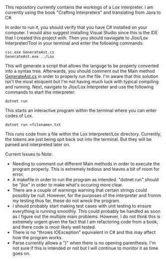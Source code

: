 This repository currently contains the workings of a Lox interpreter. I am currently using the book "Crafting Interpreters" and translating from Java to C#.

In order to run it, you should verify that you have C# installed on your computer. I would also suggest installing Visual Studio since this is the IDE that I created this project with. Then you should naviagate to Jlox/Lox Interpreter/Tool in your terminal and enter the following commands:
```
csc.exe GenerateAst.cs
GenerateAst.exe ../Lox
```
This will generate a script that allows the languge to be properly converted into a syntax tree. Afterwards, you should comment out the Main method [GenerateAst.cs](https://github.com/jisanders1/Projects/blob/main/Programming%20Languages%20(CS%20403)/Jlox/Lox%20Interpreter/Tool/GenerateAst.cs) in order to properly run the file. I'm aware that this solution isn't the most eloquent but I'm not having much luck with typical compiling and running. Next, navigate to Jlox/Lox Interpreter and use the following commands to start the interpreter:
```
dotnet run
```
This starts an interactive program within the terminal where you can enter codes of Lox.
```
dotnet run <filename>.txt
```
This runs code from a file within the Lox Interpreter/Lox directory. Currently, the tokens are just being spit back out into the terminal. But they will be parsed and interpreted later on.

Current Issues to Note:
- Needing to comment out different Main methods in order to execute the program properly. This is extremely tedious and leaves a bit of room for error.
- A makefile in order to run the program as intended. "dotnet run" should be "jlox" in order to make what's occuring more clear.
- There are a couple of warnings warning that certain strings could possibly be null. However, for the purposes of the interpreter and fromm my testing thus far, these do not wreck the program.
- I should probably start making test cases with unit testing to ensure everything is running smoothly. This could probably be handled as soon as I figure out the multiple main problems. However, I do not think this is extremely urgent given the fact that I am refactoring code from a book, and there code is most likely well tested.
- There is no "throws IOException" equivalent in C# and this may affect how the program works.
- Parse currently allows a ")" when there is no opening parenthesis. I'm not sure if this is intended or not but I will continue to monitor it as time goes on.
